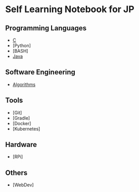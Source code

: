 # Self Learning Notebook for JP

## Programming Languages
- [C](./C/code/Notes/Aa_Index.md)
- [Python]
- [BASH]
- [Java](./Java%20Clase/Notes/AaIndex.md)

## Software Engineering
- [Algorithms](./Java%20Clase/Notes/ALGORITHMS/alg_index.md)

## Tools
- [Git]
- [Gradle]
- [Docker]
- [Kubernetes]

## Hardware
- [RPi]

## Others
- [WebDev]